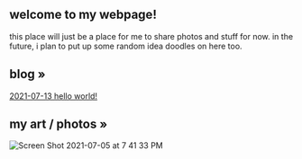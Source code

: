 ## welcome to my webpage!
this place will just be a place for me to share photos and stuff for now. in the future, i plan to put up some random idea doodles on here too.  
  
  
## blog »

[2021-07-13 hello world!](/blog/21-07-13-hello-world.html)
  
  
  
## my art / photos »

![Screen Shot 2021-07-05 at 7 41 33 PM](https://user-images.githubusercontent.com/87345625/125374728-99faae00-e355-11eb-87a3-4819d5cc6e23.png)
